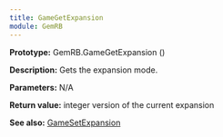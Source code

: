 ```yaml
---
title: GameGetExpansion
module: GemRB
---
```


**Prototype:** GemRB.GameGetExpansion ()

**Description:** Gets the expansion mode.

**Parameters:** N/A

**Return value:** integer version of the current expansion

**See also:** [GameSetExpansion](GameSetExpansion.md)
